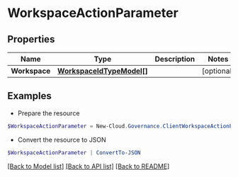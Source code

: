 # WorkspaceActionParameter
## Properties

Name | Type | Description | Notes
------------ | ------------- | ------------- | -------------
**Workspace** | [**WorkspaceIdTypeModel[]**](WorkspaceIdTypeModel.md) |  | [optional] 

## Examples

- Prepare the resource
```powershell
$WorkspaceActionParameter = New-Cloud.Governance.ClientWorkspaceActionParameter  -Workspace null
```

- Convert the resource to JSON
```powershell
$WorkspaceActionParameter | ConvertTo-JSON
```

[[Back to Model list]](../README.md#documentation-for-models) [[Back to API list]](../README.md#documentation-for-api-endpoints) [[Back to README]](../README.md)

